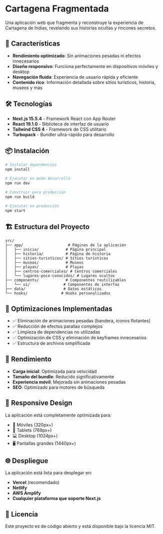 # Cartagena Fragmentada

Una aplicación web que fragmenta y reconstruye la experiencia de Cartagena de Indias, revelando sus historias ocultas y rincones secretos.

## 🚀 Características

- **Rendimiento optimizado**: Sin animaciones pesadas ni efectos innecesarios
- **Diseño responsivo**: Funciona perfectamente en dispositivos móviles y desktop
- **Navegación fluida**: Experiencia de usuario rápida y eficiente
- **Contenido rico**: Información detallada sobre sitios turísticos, historia, museos y más

## 🛠️ Tecnologías

- **Next.js 15.5.4** - Framework React con App Router
- **React 19.1.0** - Biblioteca de interfaz de usuario
- **Tailwind CSS 4** - Framework de CSS utilitario
- **Turbopack** - Bundler ultra-rápido para desarrollo

## 📦 Instalación

```bash
# Instalar dependencias
npm install

# Ejecutar en modo desarrollo
npm run dev

# Construir para producción
npm run build

# Ejecutar en producción
npm start
```

## 🏗️ Estructura del Proyecto

```
src/
├── app/                    # Páginas de la aplicación
│   ├── inicio/            # Página principal
│   ├── historia/          # Página de historia
│   ├── sitios-turisticos/ # Sitios turísticos
│   ├── museos/            # Museos
│   ├── playas/            # Playas
│   ├── centros-comerciales/ # Centros comerciales
│   └── lugares-poco-conocidos/ # Lugares ocultos
├── components/            # Componentes reutilizables
│   └── ui/               # Componentes de interfaz
├── data/                 # Datos estáticos
└── hooks/               # Hooks personalizados
```

## 🎨 Optimizaciones Implementadas

- ✅ Eliminación de animaciones pesadas (bandera, iconos flotantes)
- ✅ Reducción de efectos parallax complejos
- ✅ Limpieza de dependencias no utilizadas
- ✅ Optimización de CSS y eliminación de keyframes innecesarios
- ✅ Estructura de archivos simplificada

## 🚀 Rendimiento

- **Carga inicial**: Optimizada para velocidad
- **Tamaño del bundle**: Reducido significativamente
- **Experiencia móvil**: Mejorada sin animaciones pesadas
- **SEO**: Optimizado para motores de búsqueda

## 📱 Responsive Design

La aplicación está completamente optimizada para:
- 📱 Móviles (320px+)
- 📱 Tablets (768px+)
- 💻 Desktop (1024px+)
- 🖥️ Pantallas grandes (1440px+)

## 🌐 Despliegue

La aplicación está lista para desplegar en:
- **Vercel** (recomendado)
- **Netlify**
- **AWS Amplify**
- **Cualquier plataforma que soporte Next.js**

## 📄 Licencia

Este proyecto es de código abierto y está disponible bajo la licencia MIT.